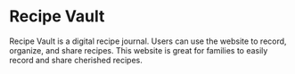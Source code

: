 # Recipe Vault
Recipe Vault is a digital recipe journal. Users can use the website to record, organize, and share recipes. This website is great for families to easily record and share cherished recipes.
